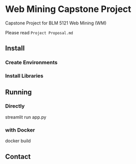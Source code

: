 # Web Mining Capstone Project
Capstone Project for BLM 5121 Web Mining (WM)

Please read `Project Proposal.md`

## Install
### Create Environments
### Install Libraries

## Running

### Directly
streamlit run app.py

### with Docker
docker build

## Contact

